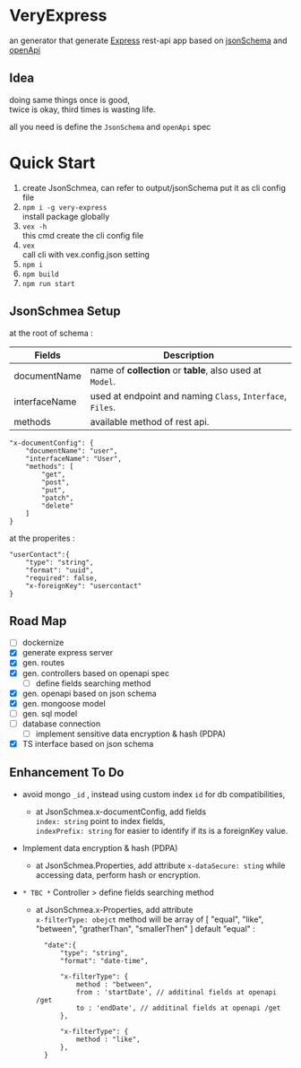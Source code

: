 # VeryExpress
an generator that generate [Express](https://github.com/expressjs/express) rest-api app based on [jsonSchema](https://github.com/json-schema-org) and [openApi](https://github.com/OAI) 

## Idea
doing same things once is good,  
twice is okay, third times is wasting life.

all you need is define the `JsonSchema` and `openApi` spec

# Quick Start
1. create JsonSchmea, can refer to output/jsonSchema put it as cli config file
2. `npm i -g very-express`  
    install package globally
3. `vex -h`  
    this cmd create the cli config file
4. `vex `  
    call cli with vex.config.json setting  
5. `npm i`
6. `npm build`
7. `npm run start`

## JsonSchmea Setup
at the root of schema :

| Fields | Description | 
| - | - | 
| documentName  | name of **collection** or **table**, also used at `Model`. | 
| interfaceName  | used at endpoint and naming `Class`, `Interface`, `Files`. | 
| methods | available method of rest api. |


    "x-documentConfig": {
        "documentName": "user",
        "interfaceName": "User",
        "methods": [
            "get",
            "post",
            "put",
            "patch",
            "delete"
        ]
    }

at the properites :

    "userContact":{
        "type": "string",
        "format": "uuid",
        "required": false,
        "x-foreignKey": "usercontact"
    }



## Road Map
- [ ] dockernize
- [x] generate express server 
- [x] gen. routes
- [x] gen. controllers based on openapi spec
    - [ ] define fields searching method
- [x] gen. openapi based on json schema
- [x] gen. mongoose model
- [ ] gen. sql model
- [ ] database connection
    - [ ] implement sensitive data encryption & hash (PDPA)
- [x] TS interface based on json schema

## Enhancement To Do
- avoid mongo `_id` , instead using custom index `id` for db compatibilities,
    - at JsonSchmea.x-documentConfig, add fields  
    `index: string` point to index fields,  
    `indexPrefix: string` for easier to identify if its is a foreignKey value.

- Implement data encryption & hash (PDPA)
    - at JsonSchmea.Properties, add attribute
    `x-dataSecure: sting` while accessing data, perform hash or encryption.

- `* TBC *` Controller > define fields searching method 
    - at JsonSchmea.x-Properties, add attribute  
    `x-filterType: obejct` method will be array of [ "equal", "like", "between", "gratherThan", "smallerThen" ] default "equal" :

            "date":{
                "type": "string",
                "format": "date-time",

                "x-filterType": {
                    method : "between",
                    from : 'startDate', // additinal fields at openapi /get
                    to : 'endDate', // additinal fields at openapi /get
                },

                "x-filterType": {
                    method : "like",
                },
            }

